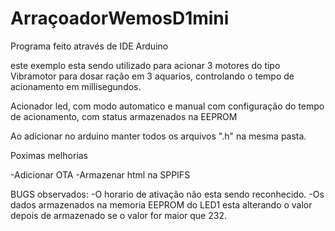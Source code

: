 # ArraçoadorWemosD1mini
Programa feito através de IDE Arduino

este exemplo esta sendo utilizado para acionar 3 motores do tipo Vibramotor para dosar ração em 3 aquarios, controlando o tempo de acionamento em millisegundos.

Acionador led, com modo automatico e manual com configuração do tempo de acionamento, com status armazenados na EEPROM

Ao adicionar no arduino manter todos os arquivos ".h" na mesma pasta.


Poximas melhorias

-Adicionar OTA
-Armazenar html na SPPIFS

BUGS observados:
-O horario de ativação não esta sendo reconhecido.
-Os dados armazenados na memoria EEPROM do LED1 esta alterando o valor depois de armazenado se o valor for maior que 232.
